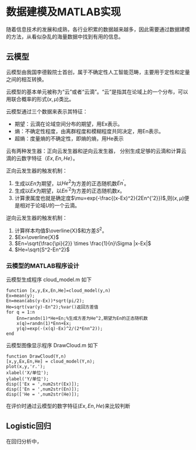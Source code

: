 # 数据建模及MATLAB实现
随着信息技术的发展和成熟，各行业积累的数据越来越多，因此需要通过数据建模的方法，从看似杂乱的海量数据中找到有用的信息。
## 云模型
云模型由我国李德毅院士首创，属于不确定性人工智能范畴，主要用于定性和定量之间的相互转换。

云模型的基本单元被称为“云”或者“云滴”。“云”是指其在论域上的一个分布，可以用联合概率的形式$(x,\mu)$类比。

云模型通过三个数据来表示其特征：

* 期望：云滴在论域空间分布的期望，用Ex表示。
* 熵：不确定性程度，由离群程度和模糊程度共同决定，用En表示。
* 超熵：度量熵的不确定性，即熵的熵，用He表示

云有两种发生器：正向云发生器和逆向云发生器，
分别生成足够的云滴和计算云滴的云数字特征（$Ex,En,He$）。

正向云发生器的触发机制：

1. 生成以$En$为期望，以$He^2$为方差的正态随机数$En^{'}$。
2. 生成以$Ex$为期望，以$En^{'2}$为方差的正态随机数$x$。
3. 计算隶属度也就是确定度$\mu=exp(-\frac{(x-Ex)^2}{2En^{'2}})$,则$(x,\mu)$便是相对于论域$U$的一个云滴。
   
逆向云发生器的触发机制：

1. 计算样本均值$\overline{X}$和方差$S^{2}$。
2. $Ex=\overline{X}$
3. $En=\sqrt{\frac{\pi}{2}} \times \frac{1}{n}\Sigma |x-Ex|$
4. $He=\sqrt{S^2-En^2}$

### 云模型的MATLAB程序设计
云模型生成程序 cloud_model.m 如下
```
function [x,y,Ex,En,He]=cloud_model(y,n)
Ex=mean(y);
En=mean(abs(y-Ex))*sqrt(pi/2);
He=sqrt(var(y)-En^2);%var()返回方差值
for q = 1:n
    Enn=randn(1)*He+En;%生成方差为He^2,期望为En的正态随机数
    x(q)=randn(1)*Enn+Ex;
    y(q)=exp(-(x(q)-Ex)^2/(2*Enn^2));
end
```
云模型图像显示程序 DrawCloud.m 如下
```
function DrawCloud(Y,n)
[x,y,Ex,En,He] = cloud_model(Y,n);
plot(x,y,'r.');
xlabel('X/单位');
ylabel('Y/单位');
disp(['Ex = ',num2str(Ex)]);
disp(['En = ',num2str(En)]);
disp(['He = ',num2str(He)]);
```
在评价时通过云模型的数字特征($Ex,En,He$)来比较判断

## Logistic回归 
在回归分析中，